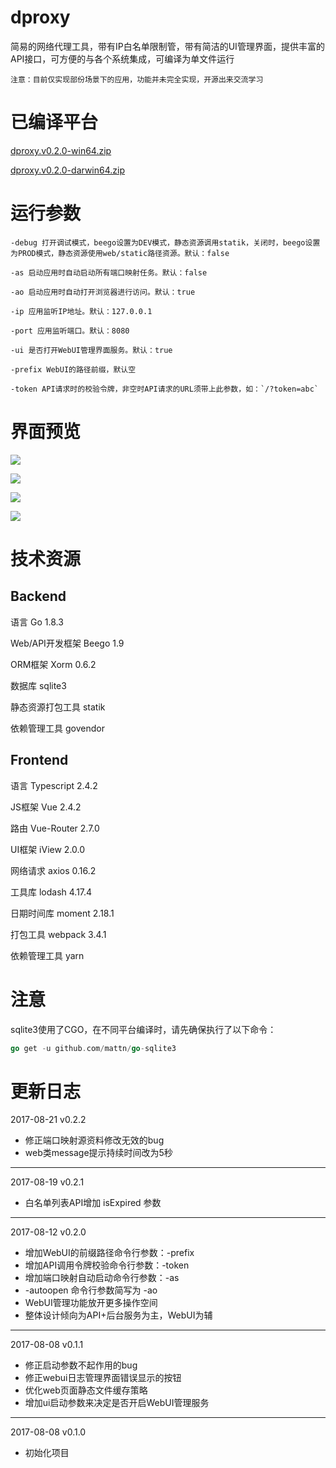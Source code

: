 # dproxy

简易的网络代理工具，带有IP白名单限制管，带有简洁的UI管理界面，提供丰富的API接口，可方便的与各个系统集成，可编译为单文件运行

`注意：目前仅实现部份场景下的应用，功能并未完全实现，开源出来交流学习`

# 已编译平台

[dproxy.v0.2.0-win64.zip](http://git.oschina.net/zaaksam/dproxy/attach_files/download?i=91560&u=http%3A%2F%2Ffiles.git.oschina.net%2Fgroup1%2FM00%2F01%2FBA%2FPaAvDFmaOt-AOq8tAHxzCWkFB80496.zip%3Ftoken%3D7b7777eaa9643222e9814158318b0fa7%26ts%3D1503280320%26attname%3Ddproxy.v0.2.2-win64.zip)

[dproxy.v0.2.0-darwin64.zip](http://git.oschina.net/zaaksam/dproxy/attach_files/download?i=91561&u=http%3A%2F%2Ffiles.git.oschina.net%2Fgroup1%2FM00%2F01%2FBA%2FPaAvDFmaPC6AKqepAIa8E6YTJdY650.zip%3Ftoken%3Dad90c6254e454abad363ab2be9bf0ea2%26ts%3D1503280320%26attname%3Ddproxy.v0.2.2-darwin64.zip)


# 运行参数

```
-debug 打开调试模式，beego设置为DEV模式，静态资源调用statik，关闭时，beego设置为PROD模式，静态资源使用web/static路径资源。默认：false

-as 启动应用时自动启动所有端口映射任务。默认：false

-ao 启动应用时自动打开浏览器进行访问。默认：true

-ip 应用监听IP地址。默认：127.0.0.1

-port 应用监听端口。默认：8080

-ui 是否打开WebUI管理界面服务。默认：true

-prefix WebUI的路径前缀，默认空

-token API请求时的校验令牌，非空时API请求的URL须带上此参数，如：`/?token=abc`
```

# 界面预览

![](http://git.oschina.net/zaaksam/dproxy/attach_files/download?i=89952&u=http%3A%2F%2Ffiles.git.oschina.net%2Fgroup1%2FM00%2F01%2FA6%2FPaAvDFmJdUiANn77AAEfwxkjjsI886.png%3Ftoken%3D49dc2684cf356f1a51f522042e86245a%26ts%3D1502533216%26attname%3Dportmap.png)

![](http://git.oschina.net/zaaksam/dproxy/attach_files/download?i=89953&u=http%3A%2F%2Ffiles.git.oschina.net%2Fgroup1%2FM00%2F01%2FA6%2FPaAvDFmJdViAOjEfAAC0dKxZmo4230.png%3Ftoken%3D848e73a93bac218decca2378fb08a0bb%26ts%3D1502533216%26attname%3Dwhitelist.png)

![](http://git.oschina.net/zaaksam/dproxy/attach_files/download?i=89954&u=http%3A%2F%2Ffiles.git.oschina.net%2Fgroup1%2FM00%2F01%2FA6%2FPaAvDFmJdWOABwLKAAEDyxfwF6c412.png%3Ftoken%3Daf7eb35b608885c4b448261dd7610bb7%26ts%3D1502533216%26attname%3Dlog.png)

![](http://git.oschina.net/zaaksam/dproxy/attach_files/download?i=89955&u=http%3A%2F%2Ffiles.git.oschina.net%2Fgroup1%2FM00%2F01%2FA6%2FPaAvDFmJdW-AUgTEAAC0zMqe6dI445.png%3Ftoken%3Daf6f3fd0c2065e82efac837617f55bd6%26ts%3D1502533216%26attname%3Ddoc.png)

# 技术资源

## Backend

语言 Go 1.8.3

Web/API开发框架 Beego 1.9

ORM框架 Xorm 0.6.2

数据库 sqlite3

静态资源打包工具 statik

依赖管理工具 govendor

## Frontend

语言 Typescript 2.4.2

JS框架 Vue 2.4.2

路由 Vue-Router 2.7.0

UI框架 iView 2.0.0

网络请求 axios 0.16.2

工具库 lodash 4.17.4

日期时间库 moment 2.18.1

打包工具 webpack 3.4.1

依赖管理工具 yarn

# 注意

sqlite3使用了CGO，在不同平台编译时，请先确保执行了以下命令：

```go
go get -u github.com/mattn/go-sqlite3
```

# 更新日志

2017-08-21 v0.2.2

* 修正端口映射源资料修改无效的bug
* web类message提示持续时间改为5秒

---

2017-08-19 v0.2.1

* 白名单列表API增加 isExpired 参数

---

2017-08-12 v0.2.0

* 增加WebUI的前缀路径命令行参数：-prefix
* 增加API调用令牌校验命令行参数：-token
* 增加端口映射自动启动命令行参数：-as
* -autoopen 命令行参数简写为 -ao
* WebUI管理功能放开更多操作空间
* 整体设计倾向为API+后台服务为主，WebUI为辅

---

2017-08-08 v0.1.1

* 修正启动参数不起作用的bug
* 修正webui日志管理界面错误显示的按钮
* 优化web页面静态文件缓存策略
* 增加ui启动参数来决定是否开启WebUI管理服务

---

2017-08-08 v0.1.0

* 初始化项目